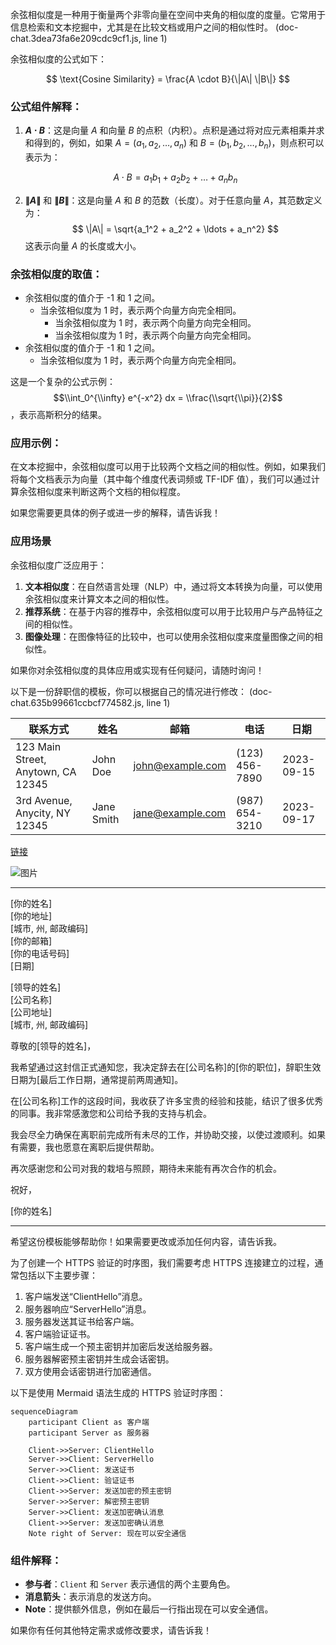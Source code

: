 余弦相似度是一种用于衡量两个非零向量在空间中夹角的相似度的度量。它常用于信息检索和文本挖掘中，尤其是在比较文档或用户之间的相似性时。 (doc-chat.3dea73fa6e209cdc9cf1.js, line 1)

余弦相似度的公式如下：

$$
\text{Cosine Similarity} = \frac{A \cdot B}{\|A\| \|B\|}
$$

### 公式组件解释：

1. **$A \cdot B$**：这是向量 $A$ 和向量 $B$ 的点积（内积）。点积是通过将对应元素相乘并求和得到的，例如，如果 $A = (a_1, a_2, \ldots, a_n)$ 和 $B = (b_1, b_2, \ldots, b_n)$，则点积可以表示为：

   $$
   A \cdot B = a_1 b_1 + a_2 b_2 + \ldots + a_n b_n
   $$

2. **$\|A\|$** 和 **$\|B\|$**：这是向量 $A$ 和 $B$ 的范数（长度）。对于任意向量 $A$，其范数定义为：
   $$
   \|A\| = \sqrt{a_1^2 + a_2^2 + \ldots + a_n^2}
   $$
   这表示向量 $A$ 的长度或大小。

### 余弦相似度的取值：

- 余弦相似度的值介于 -1 和 1 之间。
  - 当余弦相似度为 1 时，表示两个向量方向完全相同。
    - 当余弦相似度为 1 时，表示两个向量方向完全相同。
    - 当余弦相似度为 1 时，表示两个向量方向完全相同。
- 余弦相似度的值介于 -1 和 1 之间。
  - 当余弦相似度为 1 时，表示两个向量方向完全相同。

这是一个复杂的公式示例：$$\\int_0^{\\infty} e^{-x^2} dx = \\frac{\\sqrt{\\pi}}{2}$$，表示高斯积分的结果。

### 应用示例：

在文本挖掘中，余弦相似度可以用于比较两个文档之间的相似性。例如，如果我们将每个文档表示为向量（其中每个维度代表词频或 TF-IDF 值），我们可以通过计算余弦相似度来判断这两个文档的相似程度。

如果您需要更具体的例子或进一步的解释，请告诉我！

### 应用场景

余弦相似度广泛应用于：

1. **文本相似度**：在自然语言处理（NLP）中，通过将文本转换为向量，可以使用余弦相似度来计算文本之间的相似性。
2. **推荐系统**：在基于内容的推荐中，余弦相似度可以用于比较用户与产品特征之间的相似性。
3. **图像处理**：在图像特征的比较中，也可以使用余弦相似度来度量图像之间的相似性。

如果你对余弦相似度的具体应用或实现有任何疑问，请随时询问！

以下是一份辞职信的模板，你可以根据自己的情况进行修改： (doc-chat.635b99661ccbcf774582.js, line 1)

| 联系方式                           | 姓名       | 邮箱             | 电话           | 日期       |
| ---------------------------------- | ---------- | ---------------- | -------------- | ---------- |
| 123 Main Street, Anytown, CA 12345 | John Doe   | john@example.com | (123) 456-7890 | 2023-09-15 |
| 3rd Avenue, Anycity, NY 12345      | Jane Smith | jane@example.com | (987) 654-3210 | 2023-09-17 |

[链接](https://example.com)

![图片](https://www.sally.bot/image/chrome-48.png)

---

[你的姓名]  
[你的地址]  
[城市, 州, 邮政编码]  
[你的邮箱]  
[你的电话号码]  
[日期]

[领导的姓名]  
[公司名称]  
[公司地址]  
[城市, 州, 邮政编码]

尊敬的[领导的姓名]，

我希望通过这封信正式通知您，我决定辞去在[公司名称]的[你的职位]，辞职生效日期为[最后工作日期，通常提前两周通知]。

在[公司名称]工作的这段时间，我收获了许多宝贵的经验和技能，结识了很多优秀的同事。我非常感激您和公司给予我的支持与机会。

我会尽全力确保在离职前完成所有未尽的工作，并协助交接，以使过渡顺利。如果有需要，我也愿意在离职后提供帮助。

再次感谢您和公司对我的栽培与照顾，期待未来能有再次合作的机会。

祝好，

[你的姓名]

---

希望这份模板能够帮助你！如果需要更改或添加任何内容，请告诉我。

为了创建一个 HTTPS 验证的时序图，我们需要考虑 HTTPS 连接建立的过程，通常包括以下主要步骤：

1. 客户端发送“ClientHello”消息。
2. 服务器响应“ServerHello”消息。
3. 服务器发送其证书给客户端。
4. 客户端验证证书。
5. 客户端生成一个预主密钥并加密后发送给服务器。
6. 服务器解密预主密钥并生成会话密钥。
7. 双方使用会话密钥进行加密通信。

以下是使用 Mermaid 语法生成的 HTTPS 验证时序图：

```mermaid
sequenceDiagram
    participant Client as 客户端
    participant Server as 服务器

    Client->>Server: ClientHello
    Server->>Client: ServerHello
    Server->>Client: 发送证书
    Client->>Client: 验证证书
    Client->>Server: 发送加密的预主密钥
    Server->>Server: 解密预主密钥
    Server->>Client: 发送加密确认消息
    Client->>Server: 发送加密确认消息
    Note right of Server: 现在可以安全通信
```

### 组件解释：

- **参与者**：`Client` 和 `Server` 表示通信的两个主要角色。
- **消息箭头**：表示消息的发送方向。
- **Note**：提供额外信息，例如在最后一行指出现在可以安全通信。

如果你有任何其他特定需求或修改要求，请告诉我！
